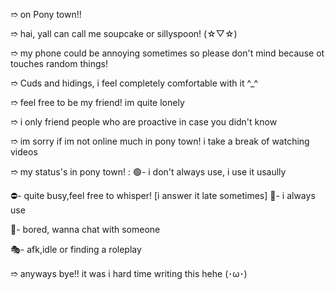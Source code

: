  ➱ on Pony town!!
 
  ➱ hai, yall can call me soupcake or sillyspoon! (⁠☆⁠▽⁠☆⁠)
  
  ➱ my phone could be annoying sometimes so please don't mind because ot touches random things!
  
  ➱ Cuds and hidings, i feel completely comfortable with it ^_^
  
  ➱ feel free to be my friend! im quite lonely

  ➱ i only friend people who are proactive in case you didn't know

  ➱ im sorry if im not online much in pony town! i take a break of watching videos 

 ➱ my status's in pony town! :
 🟢- i don't always use, i use it usaully

 ⛔- quite busy,feel free to whisper! [i answer it late sometimes]
 🌙- i always use 

💭- bored, wanna chat with someone

🎭- afk,idle or finding a roleplay

➱ anyways bye!! it was i hard time writing this hehe (⁠･⁠ω⁠･)
 


 
